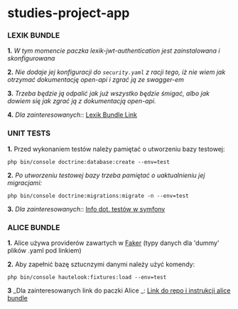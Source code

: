 # studies-project-app

### **LEXIK BUNDLE**
**1.** _W tym momencie paczka lexik-jwt-authentication jest zainstalowana i skonfigurowana_

**2.** _Nie dodaje jej konfiguracji do `security.yaml` z racji tego, iż nie wiem jak otrzymać dokumentację open-api i zgrać ją ze swagger-em_

**3.** _Trzeba będzie ją odpalić jak już wszystko będzie śmigać, albo jak dowiem się jak zgrać ją z dokumentacją open-api._

**4.** _Dla zainteresowanych:_: [Lexik Bundle Link](https://github.com/lexik/LexikJWTAuthenticationBundle/blob/2.x/Resources/doc/index.md#installation)

### **UNIT TESTS**
**1.** Przed wykonaniem testów należy pamiętać o utworzeniu bazy testowej:

`php bin/console doctrine:database:create --env=test`

**2.** _Po utworzeniu testowej bazy trzeba pamiętać o uaktualnieniu jej migracjami:_

`php bin/console doctrine:migrations:migrate -n --env=test`

**3.** _Dla zainteresowanych:_: [Info dot. testów w symfony](https://symfony.com/doc/current/the-fast-track/en/17-tests.html)

### **ALICE BUNDLE**

**1.** Alice używa providerów zawartych w [Faker](https://github.com/fzaninotto/Faker#formatters) (typy danych dla 'dummy' plików .yaml pod linkiem)

**2.** Aby zapełnić bazę sztucnzymi danymi należy użyć komendy:

`php bin/console hautelook:fixtures:load --env=test`

**3** _Dla zainteresowanych link do paczki Alice _: [Link do repo i instrukcji alice bundle](https://github.com/nelmio/alice/blob/master/doc/getting-started.md#basic-usage)





